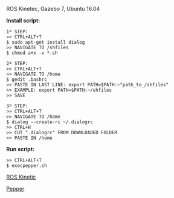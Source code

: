 ROS Kinetec, Gazebo 7, Ubuntu 16.04 


**Install script:**
``` 
1º STEP:
>> CTRL+ALT+T
$ sudo apt-get install dialog
>> NAVIGATE TO /shfiles
$ chmod a+x -v *.sh

2º STEP:
>> CTRL+ALT+T
>> NAVIGATE TO /home
$ gedit .bashrc
>> PASTE IN LAST LINE: export PATH=$PATH:~"path_to_/shfiles"
>> EXAMPLE: export PATH=$PATH:~/shfiles
>> SAVE

3º STEP:
>> CTRL+ALT+T
>> NAVIGATE TO /home
$ dialog --create-rc ~/.dialogrc
>> CTRL+H
>> CUT ".dialogrc" FROM DOWNLOADED FOLDER
>> PASTE IN /home
```

**Run script:**
``` 
>> CTRL+ALT+T
$ execpepper.sh
```
[ROS Kinetic](https://www.youtube.com/watch?v=LtHeyCBAE-8)

[Pepper](https://www.youtube.com/watch?v=toLx_NlV4kA)
